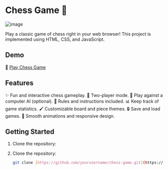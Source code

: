 # Chess Game 🌟

![image](https://github.com/pitabasdev/code-editor/assets/85897297/39b8ea72-ad03-47fd-bcf2-91515c19ba2f)

Play a classic game of chess right in your web browser! This project is implemented using HTML, CSS, and JavaScript.

## Demo

🔗 [Play Chess Game](https://pitabasdev.github.io/chess-game/)

## Features

✨ Fun and interactive chess gameplay.
👥 Two-player mode.
🤖 Play against a computer AI (optional).
📜 Rules and instructions included.
📊 Keep track of game statistics.
🖌️ Customizable board and piece themes.
🔒 Save and load games.
🚀 Smooth animations and responsive design.

## Getting Started

1. Clone the repository:


1. Clone the repository:

   ```bash
   git clone [https://github.com/yourusername/chess-game.git](https://github.com/pitabasdev/chess-game)https://github.com/pitabasdev/chess-game

